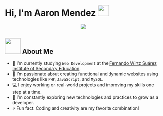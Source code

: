 <h1 align="left">Hi, I'm Aaron Mendez <img src="https://media.giphy.com/media/hvRJCLFzcasrR4ia7z/giphy.gif" width="35"></h1>

<p align="center">
  <a href="https://github.com/DenverCoder1/readme-typing-svg">
    <img src="https://readme-typing-svg.herokuapp.com?font=Time+New+Roman&color=cyan&size=25&center=true&vCenter=true&width=600&height=100&lines=Welcome+to+my+GitHub!;Web+Development+Student;PHP+%26+JavaScript+Enthusiast;Building+projects+step+by+step.;Always+learning+and+exploring!">
  </a>
</p>

## <picture><img src="https://github.com/7oSkaaa/7oSkaaa/blob/main/Images/about_me.gif?raw=true" width="50px"></picture> About Me

- :school: I’m currently studying `Web Development` at the <a href="https://www.fernandowirtz.com/publicar.php" target="_blank">Fernando Wirtz Suárez Institute of Secondary Education</a>.<br>
- 🔗 I’m passionate about creating functional and dynamic websites using technologies like `PHP`, `JavaScript`, and `MySQL`.<br>
- :computer: I enjoy working on real-world projects and improving my skills one step at a time.<br>
- 🚀 I’m constantly exploring new technologies and practices to grow as a developer.<br>
- ⚡ Fun fact: Coding and creativity are my favorite combination!<br>
